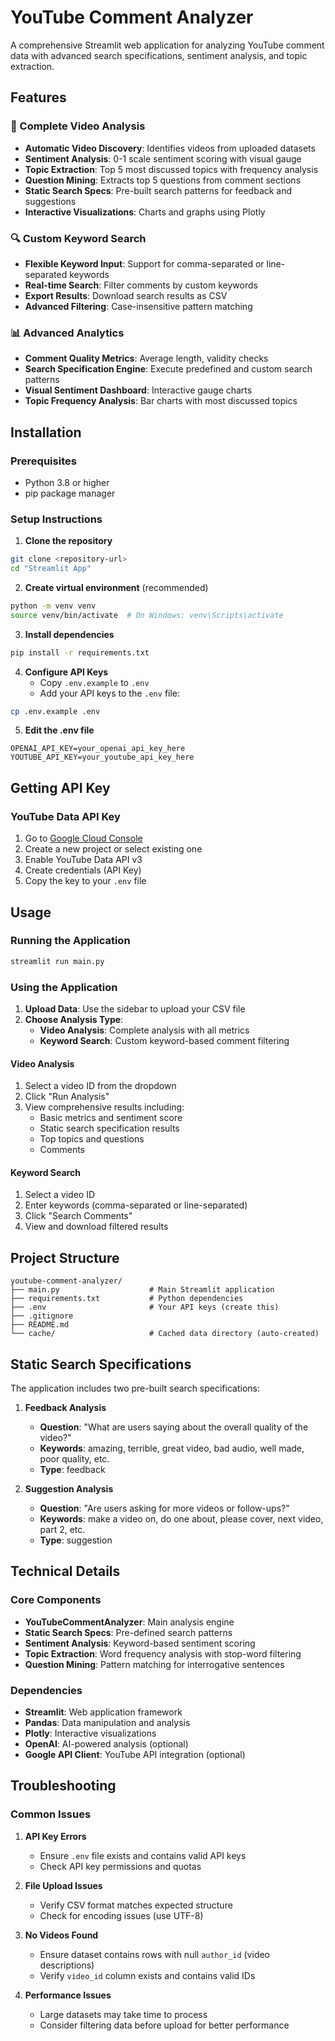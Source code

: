 # YouTube Comment Analyzer

A comprehensive Streamlit web application for analyzing YouTube comment data with advanced search specifications, sentiment analysis, and topic extraction.

## Features

### 🎯 Complete Video Analysis
- **Automatic Video Discovery**: Identifies videos from uploaded datasets
- **Sentiment Analysis**: 0-1 scale sentiment scoring with visual gauge
- **Topic Extraction**: Top 5 most discussed topics with frequency analysis
- **Question Mining**: Extracts top 5 questions from comment sections
- **Static Search Specs**: Pre-built search patterns for feedback and suggestions
- **Interactive Visualizations**: Charts and graphs using Plotly

### 🔍 Custom Keyword Search
- **Flexible Keyword Input**: Support for comma-separated or line-separated keywords
- **Real-time Search**: Filter comments by custom keywords
- **Export Results**: Download search results as CSV
- **Advanced Filtering**: Case-insensitive pattern matching

### 📊 Advanced Analytics
- **Comment Quality Metrics**: Average length, validity checks
- **Search Specification Engine**: Execute predefined and custom search patterns
- **Visual Sentiment Dashboard**: Interactive gauge charts
- **Topic Frequency Analysis**: Bar charts with most discussed topics

## Installation

### Prerequisites
- Python 3.8 or higher
- pip package manager

### Setup Instructions

1. **Clone the repository**
```bash
git clone <repository-url>
cd "Streamlit App"
```

2. **Create virtual environment** (recommended)
```bash
python -m venv venv
source venv/bin/activate  # On Windows: venv\Scripts\activate
```

3. **Install dependencies**
```bash
pip install -r requirements.txt
```

4. **Configure API Keys**
   - Copy `.env.example` to `.env`
   - Add your API keys to the `.env` file:
```bash
cp .env.example .env
```

5. **Edit the .env file**
```
OPENAI_API_KEY=your_openai_api_key_here
YOUTUBE_API_KEY=your_youtube_api_key_here
```

## Getting API Key

### YouTube Data API Key
1. Go to [Google Cloud Console](https://console.cloud.google.com/)
2. Create a new project or select existing one
3. Enable YouTube Data API v3
4. Create credentials (API Key)
5. Copy the key to your `.env` file

## Usage

### Running the Application

```bash
streamlit run main.py
```

### Using the Application

1. **Upload Data**: Use the sidebar to upload your CSV file
2. **Choose Analysis Type**:
   - **Video Analysis**: Complete analysis with all metrics
   - **Keyword Search**: Custom keyword-based comment filtering

#### Video Analysis
1. Select a video ID from the dropdown
2. Click "Run Analysis"
3. View comprehensive results including:
   - Basic metrics and sentiment score
   - Static search specification results
   - Top topics and questions
   - Comments

#### Keyword Search  
1. Select a video ID
2. Enter keywords (comma-separated or line-separated)
3. Click "Search Comments"
4. View and download filtered results

## Project Structure

```
youtube-comment-analyzer/
├── main.py                    # Main Streamlit application
├── requirements.txt           # Python dependencies
├── .env                       # Your API keys (create this)
├── .gitignore                 
├── README.md                  
└── cache/                     # Cached data directory (auto-created)
```

## Static Search Specifications

The application includes two pre-built search specifications:

1. **Feedback Analysis**
   - **Question**: "What are users saying about the overall quality of the video?"
   - **Keywords**: amazing, terrible, great video, bad audio, well made, poor quality, etc.
   - **Type**: feedback

2. **Suggestion Analysis**
   - **Question**: "Are users asking for more videos or follow-ups?"
   - **Keywords**: make a video on, do one about, please cover, next video, part 2, etc.
   - **Type**: suggestion

## Technical Details

### Core Components

- **YouTubeCommentAnalyzer**: Main analysis engine
- **Static Search Specs**: Pre-defined search patterns
- **Sentiment Analysis**: Keyword-based sentiment scoring
- **Topic Extraction**: Word frequency analysis with stop-word filtering
- **Question Mining**: Pattern matching for interrogative sentences

### Dependencies

- **Streamlit**: Web application framework
- **Pandas**: Data manipulation and analysis
- **Plotly**: Interactive visualizations
- **OpenAI**: AI-powered analysis (optional)
- **Google API Client**: YouTube API integration (optional)

## Troubleshooting

### Common Issues

1. **API Key Errors**
   - Ensure `.env` file exists and contains valid API keys
   - Check API key permissions and quotas

2. **File Upload Issues**
   - Verify CSV format matches expected structure
   - Check for encoding issues (use UTF-8)

3. **No Videos Found**
   - Ensure dataset contains rows with null `author_id` (video descriptions)
   - Verify `video_id` column exists and contains valid IDs

4. **Performance Issues**
   - Large datasets may take time to process
   - Consider filtering data before upload for better performance
